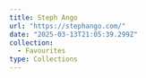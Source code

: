 ```yaml
---
title: Steph Ango
url: "https://stephango.com/"
date: "2025-03-13T21:05:39.299Z"
collection:
  - Favourites
type: Collections
---
```

